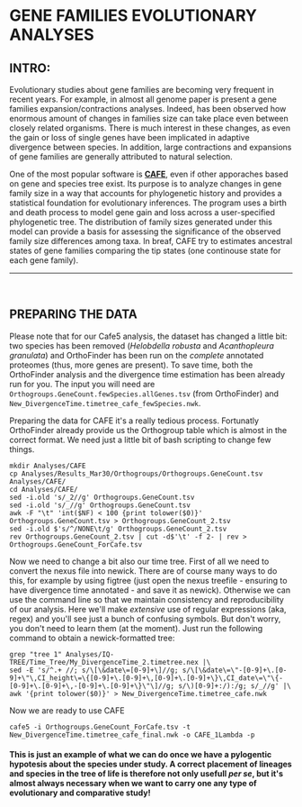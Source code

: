 # GENE FAMILIES EVOLUTIONARY ANALYSES

## INTRO: 

Evolutionary studies about gene families are becoming very frequent in recent years. For example, in almost all genome paper is present a gene families expansion/contractions analyses. Indeed, has been observed how enormous amount of changes in families size can take place even between closely related organisms. There is much interest in these changes, as even the gain or loss of single genes have been implicated in adaptive divergence between species. In addition, large contractions and expansions of gene families are generally attributed to natural selection.

One of the most popular software is **[CAFE](https://academic.oup.com/bioinformatics/article/22/10/1269/237347)**, even if other apporaches based on gene and species tree exist. Its purpose is to analyze changes in gene family size in a way that accounts for phylogenetic history and provides a statistical foundation for evolutionary inferences. The program uses a birth and death process to model gene gain and loss across a user-specified phylogenetic tree. The distribution of family sizes generated under this model can provide a basis for assessing the significance of the observed family size differences among taxa. In breaf, CAFE try to estimates ancestral states of gene families comparing the tip states (one continouse state for each gene family).

---

<br/>

## PREPARING THE DATA

Please note that for our Cafe5 analysis, the dataset has changed a little bit: two species has been removed (_Helobdella robusta_ and _Acanthopleura granulata_) and OrthoFinder has been run on the _complete_ annotated proteomes (thus, more genes are present). To save time, both the OrthoFinder analysis and the divergence time estimation has been already run for you. The input you will need are <code>Orthogroups.GeneCount.fewSpecies.allGenes.tsv</code> (from OrthoFinder) and <code>New_DivergenceTime.timetree_cafe_fewSpecies.nwk</code>.

Preparing the data for CAFE it's a really tedious process. Fortunatly OrthoFinder already provide us the Orthogroup table which is almost in the correct format. We need just a little bit of bash scripting to change few things.
```
mkdir Analyses/CAFE
cp Analyses/Results_Mar30/Orthogroups/Orthogroups.GeneCount.tsv Analyses/CAFE/
cd Analyses/CAFE/
sed -i.old 's/_2//g' Orthogroups.GeneCount.tsv
sed -i.old 's/_//g' Orthogroups.GeneCount.tsv
awk -F "\t" 'int($NF) < 100 {print tolower($0)}' Orthogroups.GeneCount.tsv > Orthogroups.GeneCount_2.tsv 
sed -i.old $'s/^/NONE\t/g' Orthogroups.GeneCount_2.tsv
rev Orthogroups.GeneCount_2.tsv | cut -d$'\t' -f 2- | rev > Orthogroups.GeneCount_ForCafe.tsv
```

Now we need to change a bit also our time tree. First of all we need to convert the nexus file into newick. There are of course many ways to do this, for example by using figtree (just open the nexus treefile - ensuring to have divergence time annotated - and save it as newick). Otherwise we can use the command line so that we maintain consistency and reproducibility of our analysis. Here we'll make _extensive_ use of regular expressions (aka, regex) and you'll see just a bunch of confusing symbols. But don't worry, you don't need to learn them (at the moment). Just run the following command to obtain a newick-formatted tree:

```
grep "tree 1" Analyses/IQ-TREE/Time_Tree/My_DivergenceTime_2.timetree.nex |\
sed -E 's/^.+ //; s/\[\&date\=[0-9]+\]//g; s/\[\&date\=\"-[0-9]+\.[0-9]+\"\,CI_height\=\{[0-9]+\.[0-9]+\,[0-9]+\.[0-9]+\}\,CI_date\=\"\{-[0-9]+\.[0-9]+\,-[0-9]+\.[0-9]+\}\"\]//g; s/\)[0-9]+:/):/g; s/_//g' |\
awk '{print tolower($0)}' > New_DivergenceTime.timetree_cafe.nwk
```

Now we are ready to use CAFE

```
cafe5 -i Orthogroups.GeneCount_ForCafe.tsv -t New_DivergenceTime.timetree_cafe_final.nwk -o CAFE_1Lambda -p
```

#### This is just an example of what we can do once we have a pylogentic hypotesis about the species under study. A correct placement of lineages and species in the tree of life is therefore not only usefull *per se*, but it's almost always necessary when we want to carry one **any** type of evolutionary and comparative study!
